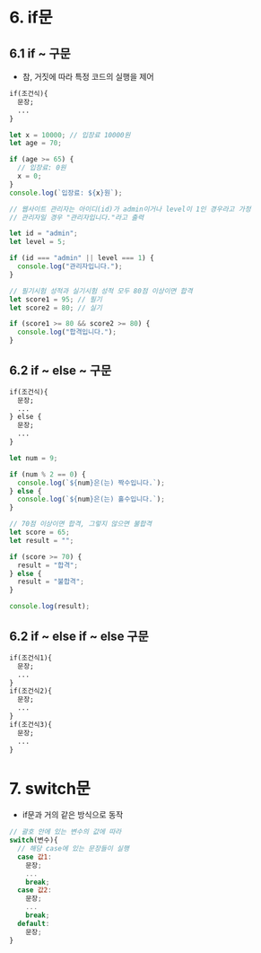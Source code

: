 # 6. if문

## 6.1 if ~ 구문

- 참, 거짓에 따라 특정 코드의 실행을 제어

```txt
if(조건식){
  문장;
  ...
}
```

```js
let x = 10000; // 입장료 10000원
let age = 70;

if (age >= 65) {
  // 입장료: 0원
  x = 0;
}
console.log(`입장료: ${x}원`);

// 웹사이트 관리자는 아이디(id)가 admin이거나 level이 1인 경우라고 가정
// 관리자일 경우 "관리자입니다."라고 출력

let id = "admin";
let level = 5;

if (id === "admin" || level === 1) {
  console.log("관리자입니다.");
}

// 필기시험 성적과 실기시험 성적 모두 80점 이상이면 합격
let score1 = 95; // 필기
let score2 = 80; // 실기

if (score1 >= 80 && score2 >= 80) {
  console.log("합격입니다.");
}
```

## 6.2 if ~ else ~ 구문

```txt
if(조건식){
  문장;
  ...
} else {
  문장;
  ...
}
```

```js
let num = 9;

if (num % 2 == 0) {
  console.log(`${num}은(는) 짝수입니다.`);
} else {
  console.log(`${num}은(는) 홀수입니다.`);
}

// 70점 이상이면 합격, 그렇지 않으면 불합격
let score = 65;
let result = "";

if (score >= 70) {
  result = "합격";
} else {
  result = "불합격";
}

console.log(result);
```

## 6.2 if ~ else if ~ else 구문

```txt
if(조건식1){
  문장;
  ...
}
if(조건식2){
  문장;
  ...
}
if(조건식3){
  문장;
  ...
}
```

# 7. switch문

- if문과 거의 같은 방식으로 동작

```js
// 괄호 안에 있는 변수의 값에 따라
switch(변수){
  // 해당 case에 있는 문장들이 실행
  case 값1:
    문장;
    ...
    break;
  case 값2:
    문장;
    ...
    break;
  default:
    문장;
}
```
